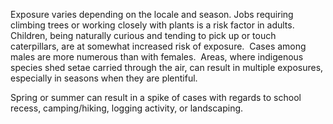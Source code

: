 Exposure varies depending on the locale and season. Jobs requiring climbing trees or working closely with plants is a risk factor in adults.  Children, being naturally curious and tending to pick up or touch caterpillars, are at somewhat increased risk of exposure.  Cases among males are more numerous than with females.  Areas, where indigenous species shed setae carried through the air, can result in multiple exposures, especially in seasons when they are plentiful.

Spring or summer can result in a spike of cases with regards to school recess, camping/hiking, logging activity, or landscaping.